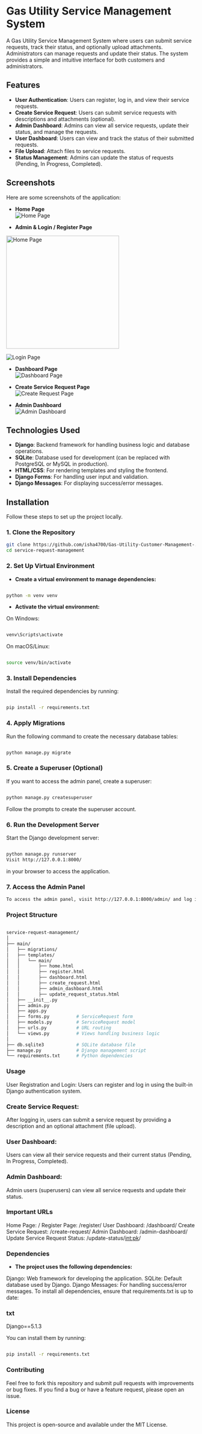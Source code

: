 # Gas Utility Service Management System

A Gas Utility Service Management System where users can submit service requests, track their status, and optionally upload attachments. Administrators can manage requests and update their status. The system provides a simple and intuitive interface for both customers and administrators.

## Features

- **User Authentication**: Users can register, log in, and view their service requests.
- **Create Service Request**: Users can submit service requests with descriptions and attachments (optional).
- **Admin Dashboard**: Admins can view all service requests, update their status, and manage the requests.
- **User Dashboard**: Users can view and track the status of their submitted requests.
- **File Upload**: Attach files to service requests.
- **Status Management**: Admins can update the status of requests (Pending, In Progress, Completed).

## Screenshots

Here are some screenshots of the application:

- **Home Page**  
![Home Page](./Assets/home.png)


- **Admin & Login / Register Page**  
<img src="Assets\image.png" alt="Home Page" height="300" />

![Login Page](./Assets/login.png)

- **Dashboard Page**  
![Dashboard Page](https://link-to-your-screenshot-image.com/dashboard_page.png)

- **Create Service Request Page**  
![Create Request Page](https://link-to-your-screenshot-image.com/create_request_page.png)

- **Admin Dashboard**  
![Admin Dashboard](https://link-to-your-screenshot-image.com/admin_dashboard.png)

## Technologies Used

- **Django**: Backend framework for handling business logic and database operations.
- **SQLite**: Database used for development (can be replaced with PostgreSQL or MySQL in production).
- **HTML/CSS**: For rendering templates and styling the frontend.
- **Django Forms**: For handling user input and validation.
- **Django Messages**: For displaying success/error messages.

## Installation

Follow these steps to set up the project locally.

### 1. Clone the Repository

```bash
git clone https://github.com/isha4700/Gas-Utility-Customer-Management-.git
cd service-request-management
```

### 2. Set Up Virtual Environment
- **Create a virtual environment to manage dependencies:**

```bash

python -m venv venv
```
- **Activate the virtual environment:**

On Windows:
```bash

venv\Scripts\activate
```
On macOS/Linux:

```bash

source venv/bin/activate
```
### 3. Install Dependencies
Install the required dependencies by running:

```bash

pip install -r requirements.txt
```
### 4. Apply Migrations
Run the following command to create the necessary database tables:

```bash

python manage.py migrate
```
### 5. Create a Superuser (Optional)
If you want to access the admin panel, create a superuser:

```bash

python manage.py createsuperuser
```
Follow the prompts to create the superuser account.

### 6. Run the Development Server
Start the Django development server:

```bash

python manage.py runserver
Visit http://127.0.0.1:8000/ 
```
in your browser to access the application.

### 7. Access the Admin Panel
```bash
To access the admin panel, visit http://127.0.0.1:8000/admin/ and log in using the superuser credentials you created.
```
### Project Structure
```bash

service-request-management/
│
├── main/
│   ├── migrations/
│   ├── templates/
│   │   └── main/
│   │       ├── home.html
│   │       ├── register.html
│   │       ├── dashboard.html
│   │       ├── create_request.html
│   │       ├── admin_dashboard.html
│   │       ├── update_request_status.html
│   ├── __init__.py
│   ├── admin.py
│   ├── apps.py
│   ├── forms.py          # ServiceRequest form
│   ├── models.py         # ServiceRequest model
│   ├── urls.py           # URL routing
│   └── views.py          # Views handling business logic
│
├── db.sqlite3            # SQLite database file
├── manage.py             # Django management script
└── requirements.txt      # Python dependencies
```
### Usage
User Registration and Login:
Users can register and log in using the built-in Django authentication system.

### Create Service Request:
After logging in, users can submit a service request by providing a description and an optional attachment (file upload).

### User Dashboard:
Users can view all their service requests and their current status (Pending, In Progress, Completed).

### Admin Dashboard:
Admin users (superusers) can view all service requests and update their status.

### Important URLs
Home Page: /
Register Page: /register/
User Dashboard: /dashboard/
Create Service Request: /create-request/
Admin Dashboard: /admin-dashboard/
Update Service Request Status: /update-status/<int:pk>/
### Dependencies
- **The project uses the following dependencies:**

Django: Web framework for developing the application.
SQLite: Default database used by Django.
Django Messages: For handling success/error messages.
To install all dependencies, ensure that requirements.txt is up to date:

### txt

Django==5.1.3

You can install them by running:

```bash

pip install -r requirements.txt
```
### Contributing
Feel free to fork this repository and submit pull requests with improvements or bug fixes. If you find a bug or have a feature request, please open an issue.

### License
This project is open-source and available under the MIT License.
